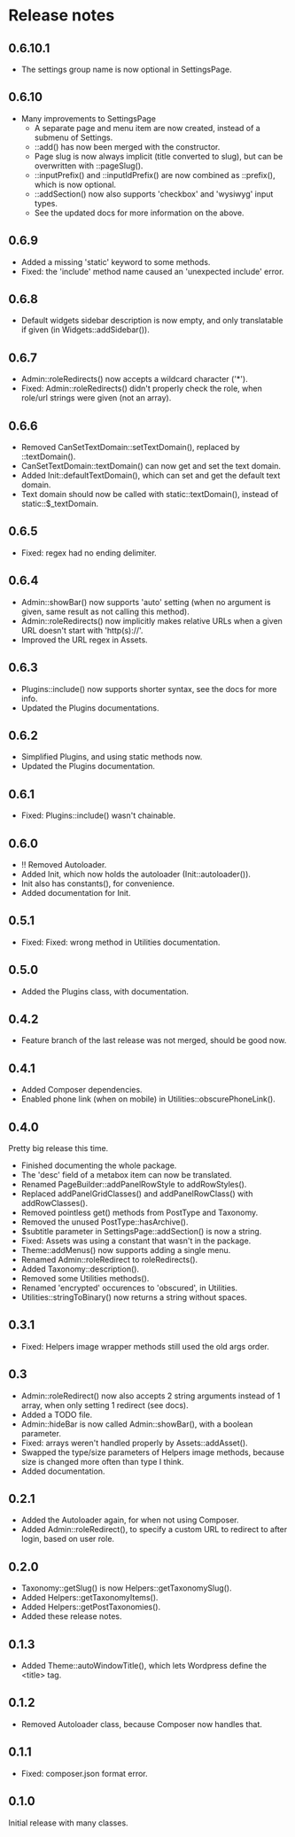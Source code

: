 # Release notes

## 0.6.10.1

* The settings group name is now optional in SettingsPage.

## 0.6.10

* Many improvements to SettingsPage
  * A separate page and menu item are now created, instead of a submenu of Settings.
  * ::add() has now been merged with the constructor.
  * Page slug is now always implicit (title converted to slug), but can be overwritten with ::pageSlug().
  * ::inputPrefix() and ::inputIdPrefix() are now combined as ::prefix(), which is now optional.
  * ::addSection() now also supports 'checkbox' and 'wysiwyg' input types.
  * See the updated docs for more information on the above.

## 0.6.9

* Added a missing 'static' keyword to some methods.
* Fixed: the 'include' method name caused an 'unexpected include' error.

## 0.6.8

* Default widgets sidebar description is now empty, and only translatable if given (in Widgets::addSidebar()).

## 0.6.7

* Admin::roleRedirects() now accepts a wildcard character ('*').
* Fixed: Admin::roleRedirects() didn't properly check the role, when role/url strings were given (not an array).

## 0.6.6

* Removed CanSetTextDomain::setTextDomain(), replaced by ::textDomain().
* CanSetTextDomain::textDomain() can now get and set the text domain.
* Added Init::defaultTextDomain(), which can set and get the default text domain.
* Text domain should now be called with static::textDomain(), instead of static::$_textDomain.

## 0.6.5

* Fixed: regex had no ending delimiter.

## 0.6.4

* Admin::showBar() now supports 'auto' setting (when no argument is given, same result as not calling this method).
* Admin::roleRedirects() now implicitly makes relative URLs when a given URL doesn't start with 'http(s)://'.
* Improved the URL regex in Assets.

## 0.6.3

* Plugins::include() now supports shorter syntax, see the docs for more info.
* Updated the Plugins documentations.

## 0.6.2

* Simplified Plugins, and using static methods now.
* Updated the Plugins documentation.

## 0.6.1

* Fixed: Plugins::include() wasn't chainable.

## 0.6.0

* !! Removed Autoloader.
* Added Init, which now holds the autoloader (Init::autoloader()).
* Init also has constants(), for convenience.
* Added documentation for Init.

## 0.5.1

* Fixed: Fixed: wrong method in Utilities documentation.

## 0.5.0

* Added the Plugins class, with documentation.

## 0.4.2

* Feature branch of the last release was not merged, should be good now.

## 0.4.1

* Added Composer dependencies.
* Enabled phone link (when on mobile) in Utilities::obscurePhoneLink().

## 0.4.0

Pretty big release this time.

* Finished documenting the whole package.
* The 'desc' field of a metabox item can now be translated.
* Renamed PageBuilder::addPanelRowStyle to addRowStyles().
* Replaced addPanelGridClasses() and addPanelRowClass() with addRowClasses().
* Removed pointless get() methods from PostType and Taxonomy.
* Removed the unused PostType::hasArchive().
* $subtitle parameter in SettingsPage::addSection() is now a string.
* Fixed: Assets was using a constant that wasn't in the package.
* Theme::addMenus() now supports adding a single menu.
* Renamed Admin::roleRedirect to roleRedirects().
* Added Taxonomy::description().
* Removed some Utilities methods().
* Renamed 'encrypted' occurences to 'obscured', in Utilities.
* Utilities::stringToBinary() now returns a string without spaces.

## 0.3.1

* Fixed: Helpers image wrapper methods still used the old args order.

## 0.3

* Admin::roleRedirect() now also accepts 2 string arguments instead of 1 array, when only setting 1 redirect (see docs).
* Added a TODO file.
* Admin::hideBar is now called Admin::showBar(), with a boolean parameter.
* Fixed: arrays weren't handled properly by Assets::addAsset().
* Swapped the type/size parameters of Helpers image methods, because size is changed more often than type I think.
* Added documentation.

## 0.2.1

* Added the Autoloader again, for when not using Composer.
* Added Admin::roleRedirect(), to specify a custom URL to redirect to after login, based on user role.

## 0.2.0

* Taxonomy::getSlug() is now Helpers::getTaxonomySlug().
* Added Helpers::getTaxonomyItems().
* Added Helpers::getPostTaxonomies().
* Added these release notes.

## 0.1.3

* Added Theme::autoWindowTitle(), which lets Wordpress define the &lt;title&gt; tag.

## 0.1.2

* Removed Autoloader class, because Composer now handles that.

## 0.1.1

* Fixed: composer.json format error.

## 0.1.0

Initial release with many classes.
